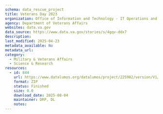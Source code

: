 ```yaml
---
schema: data_rescue_project 
title: Veterans Day 2023
organization: Office of Information and Technology - IT Operations and Services (ITOPS)
agency: Department of Veterans Affairs
websites: data.va.gov
data_source: https://www.data.va.gov/stories/s/4gqv-ddx7
description: 
last_modified: 2025-04-23
metadata_available: No
metadata_url: 
category:
  - Military & Veterans Affairs 
  - Science & Research 
resources:
  - id: 844
    url: https://www.datalumos.org/datalumos/project/225982/version/V1/view
    format: ZIP
    status: Finished
    size: 0.0
    download_date: 2025-08-04
    maintainer: DRP, DL
    notes: 
---
```

